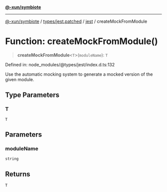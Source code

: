 [**@-xun/symbiote**](../../../../../README.md)

***

[@-xun/symbiote](../../../../../README.md) / [types/jest.patched](../../../README.md) / [jest](../README.md) / createMockFromModule

# Function: createMockFromModule()

> **createMockFromModule**\<`T`\>(`moduleName`): `T`

Defined in: node\_modules/@types/jest/index.d.ts:132

Use the automatic mocking system to generate a mocked version of the given module.

## Type Parameters

### T

`T`

## Parameters

### moduleName

`string`

## Returns

`T`
